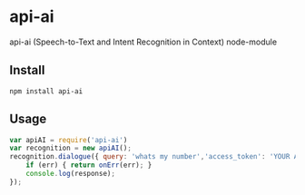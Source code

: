 # api-ai

api-ai (Speech-to-Text and Intent Recognition in Context) node-module

## Install

`npm install api-ai`

## Usage

```javascript
var apiAI = require('api-ai')
var recognition = new apiAI();
recognition.dialogue({ query: 'whats my number','access_token': 'YOUR API TOKEN'}, function(err, response){
    if (err) { return onErr(err); }
    console.log(response);
});
```
